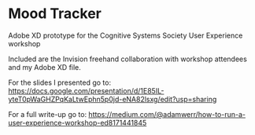 # Mood Tracker
Adobe XD prototype for the Cognitive Systems Society User Experience workshop

Included are the Invision freehand collaboration with workshop attendees and my Adobe XD file. 

For the slides I presented go to: https://docs.google.com/presentation/d/1E85IL-yteT0pWaGHZPqKaLtwEphn5p0jd-eNA82lsxg/edit?usp=sharing

For a full write-up go to: https://medium.com/@adamwerr/how-to-run-a-user-experience-workshop-ed8171441845
